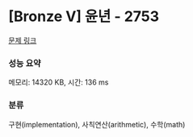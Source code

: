 # [Bronze V] 윤년 - 2753 

[문제 링크](https://www.acmicpc.net/problem/2753) 

### 성능 요약

메모리: 14320 KB, 시간: 136 ms

### 분류

구현(implementation), 사칙연산(arithmetic), 수학(math)

